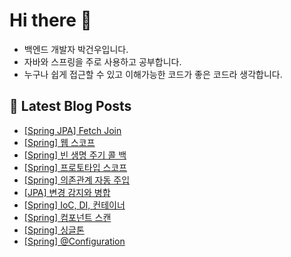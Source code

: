 # Hi there 👋

- 백엔드 개발자 박건우입니다.
- 자바와 스프링을 주로 사용하고 공부합니다.
- 누구나 쉽게 접근할 수 있고 이해가능한 코드가 좋은 코드라 생각합니다.

## 📕 Latest Blog Posts

<ul><li><a href='https://gwoprk98.tistory.com/54' target='_blank'>[Spring JPA] Fetch Join</a></li><li><a href='https://gwoprk98.tistory.com/53' target='_blank'>[Spring] 웹 스코프</a></li><li><a href='https://gwoprk98.tistory.com/48' target='_blank'>[Spring] 빈 생명 주기 콜 백</a></li><li><a href='https://gwoprk98.tistory.com/52' target='_blank'>[Spring] 프로토타입 스코프</a></li><li><a href='https://gwoprk98.tistory.com/46' target='_blank'>[Spring] 의존관계 자동 주입</a></li><li><a href='https://gwoprk98.tistory.com/51' target='_blank'>[JPA] 변경 감지와 병합</a></li><li><a href='https://gwoprk98.tistory.com/49' target='_blank'>[Spring] IoC, DI, 컨테이너</a></li><li><a href='https://gwoprk98.tistory.com/45' target='_blank'>[Spring] 컴포넌트 스캔</a></li><li><a href='https://gwoprk98.tistory.com/47' target='_blank'>[Spring] 싱글톤</a></li><li><a href='https://gwoprk98.tistory.com/50' target='_blank'>[Spring] @Configuration</a></li></ul>